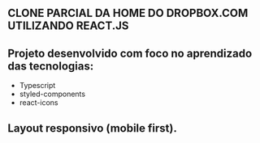 ## CLONE PARCIAL DA HOME DO DROPBOX.COM UTILIZANDO REACT.JS

## Projeto desenvolvido com foco no aprendizado das tecnologias:
 
- Typescript
- styled-components
- react-icons

## Layout responsivo (mobile first).
